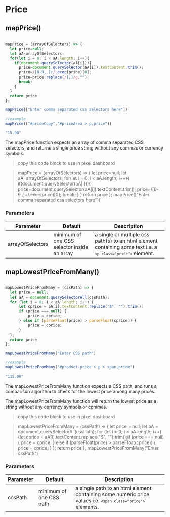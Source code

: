 # Price

## mapPrice()


```javascript

mapPrice = (arrayOfSelectors) => {
  let price=null; 
  let aA=arrayOfSelectors; 
  for(let i = 0; i < aA.length; i++){
    if(document.querySelector(aA[i])){
      price=document.querySelector(aA[i]).textContent.trim();
      price=/[0-9,.]+/.exec(price)[0];
      price=price.replace(/[,]/g,"") 
      break;
    }
  }
  return price
};

mapPrice(["Enter comma separated css selectors here"])

//example
mapPrice(["#priceCopy","#priceArea > p.price"])

"15.00"

```

The mapPrice function expects an array of comma separated CSS selectors,
and returns a single price string without any commas or currency symbols.

> copy this code block to use in pixel dashboard

> mapPrice = (arrayOfSelectors) => { let price=null; let aA=arrayOfSelectors; for(let i = 0; i < aA.length; i++){ if(document.querySelector(aA[i])){ price=document.querySelector(aA[i]).textContent.trim(); price=/[0-9,.]+/.exec(price)[0]; break; } } return price }; mapPrice(["Enter comma separated css selectors here"])


### Parameters

Parameter | Default | Description
--------- | ------- | -----------
arrayOfSelectors | minimum of one CSS selector inside an array | a single or multiple css path(s) to an html element containing some text i.e. a <code>```<p class="price">```</code> element.


## mapLowestPriceFromMany()


```javascript

mapLowestPriceFromMany = (cssPath) => {
  let price = null;
  let aA = document.querySelectorAll(cssPath);
  for (let i = 0; i < aA.length; i++) {
      let cprice = aA[i].textContent.replace("$", "").trim();
      if (price === null) {
          price = cprice;
      } else if (parseFloat(price) > parseFloat(cprice)) {
          price = cprice;
      }
  };
  return price
};

mapLowestPriceFromMany("Enter CSS path")

//example
mapLowestPriceFromMany("#product-price > p > span.price")

"115.00"

```

The mapLowestPriceFromMany function expects a CSS path,
and runs a comparison algorithm to check for the lowest price among many prices. 

The mapLowestPriceFromMany function will return the lowest price as a string without
any currency symbols or commas.

> copy this code block to use in pixel dashboard

> mapLowestPriceFromMany = (cssPath) => { let price = null; let aA = document.querySelectorAll(cssPath); for (let i = 0; i < aA.length; i++) {let cprice = aA[i].textContent.replace("$", "").trim();if (price === null) { price = cprice; } else if (parseFloat(price) > parseFloat(cprice)) { price = cprice; } }; return price }; mapLowestPriceFromMany("Enter cssPath")


### Parameters

Parameter | Default | Description
--------- | ------- | -----------
cssPath | minimum of one CSS path | a single path to an html element containing some numeric price values i.e. <code>```<span class="price">```</code> elements.
